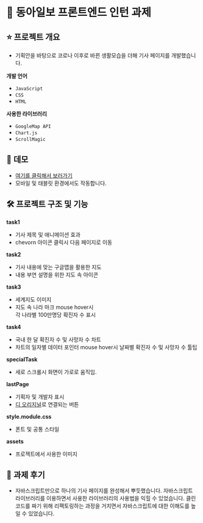 # 🙋 동아일보 프론트엔드 인턴 과제

## ⭐️ 프로젝트 개요

- 기획안을 바탕으로 코로나 이후로 바뀐 생활모습을 더해 기사 페이지를 개발했습니다.

**개발 언어**

- `JavaScript`
- `CSS`
- `HTML`

**사용한 라이브러리**

- `GoogleMap API`
- `Chart.js`
- `ScrollMagic`

## 🏃 데모

- [여기를 클릭해서 보러가기](https://inspiring-mestorf-b33ef3.netlify.app/)
- 모바일 및 태블릿 환경에서도 작동합니다.

## 🛠 프로젝트 구조 및 기능

**task1**

- 기사 제목 및 애니메이션 효과
- chevorn 아이콘 클릭시 다음 페이지로 이동

**task2**

- 기사 내용에 맞는 구글맵을 활용한 지도
- 내용 부연 설명을 위한 지도 속 아이콘

**task3**

- 세계지도 이미지
- 지도 속 나라 마크 mouse hover시  
  각 나라별 100만명당 확진자 수 표시

**task4**

- 국내 한 달 확진자 수 및 사망자 수 차트
- 차트의 일자별 데이터 포인터 mouse hover시 날짜별 확진자 수 및 사망자 수 툴팁

**specialTask**

- 세로 스크롤시 화면이 가로로 움직임.

**lastPage**

- 기획자 및 개발자 표시
- [디 오리지널](https://original.donga.com/)로 연결되는 버튼

**style.module.css**

- 폰트 및 공통 스타일

**assets**

- 프로젝트에서 사용한 이미지

## 🙌 과제 후기

- 자바스크립트만으로 하나의 기사 페이지를 완성해서 뿌듯했습니다. 자바스크립트 라이브러리를 이용하면서 사용한 라이브러리의 사용법을 익힐 수 있었습니다. 클린 코드를 짜기 위해 리팩토링하는 과정을 거치면서 자바스크립트에 대한 이해도를 높일 수 있었습니다.
